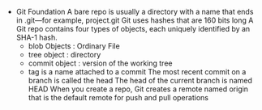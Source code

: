 - Git Foundation
A bare repo is usually a directory with a name that ends in .git—for example, project.git
Git uses hashes that are 160 bits long
A Git repo contains four types of objects, each uniquely identified by an SHA-1 hash.
	- blob Objects : Ordinary File
	- tree object : directory
	- commit object : version of the working tree
	- tag is a name attached to a commit
The most recent commit on a branch is called the head
The head of the current branch is named HEAD
When you create a repo, Git creates a remote named origin that is the default remote for push and pull operations
